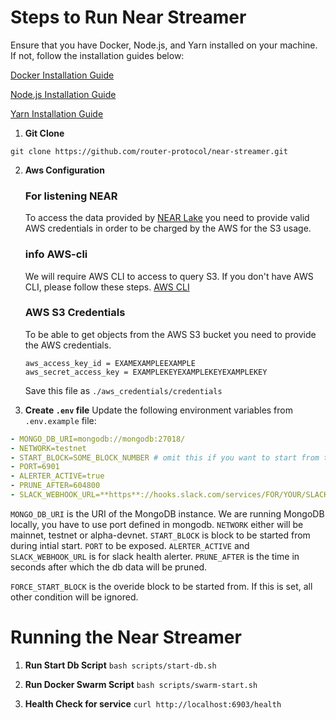 # Steps to Run Near Streamer

Ensure that you have Docker, Node.js, and Yarn installed on your machine. If not, follow the installation guides below:

[Docker Installation Guide](https://docs.docker.com/get-docker/)

[Node.js Installation Guide](https://nodejs.org/en/download/)

[Yarn Installation Guide](https://classic.yarnpkg.com/en/docs/install)

1. **Git Clone**

`git clone https://github.com/router-protocol/near-streamer.git`

2. **Aws Configuration**
   ### For listening NEAR

   To access the data provided by [NEAR Lake](/tools/realtime#near-lake-indexer) you need to provide valid AWS credentials in order to be charged by the AWS for the S3 usage.

    ### info AWS-cli

   We will require AWS CLI to access to query S3. If you don't have AWS CLI, please follow these steps. [AWS CLI](https://docs.aws.amazon.com/cli/latest/userguide/getting-started-install.html)
   
   ### AWS S3 Credentials
   To be able to get objects from the AWS S3 bucket you need to provide the AWS credentials.

   ```[default]
   aws_access_key_id = EXAMEXAMPLEEXAMPLE
   aws_secret_access_key = EXAMPLEKEYEXAMPLEKEYEXAMPLEKEY
   ```
   Save this file as `./aws_credentials/credentials`

3. **Create `.env` file**
Update the following environment variables from `.env.example` file:
```yaml
- MONGO_DB_URI=mongodb://mongodb:27018/
- NETWORK=testnet
- START_BLOCK=SOME_BLOCK_NUMBER # omit this if you want to start from the latest block
- PORT=6901
- ALERTER_ACTIVE=true
- PRUNE_AFTER=604800
- SLACK_WEBHOOK_URL=**https**://hooks.slack.com/services/FOR/YOUR/SLACK/WEBHOOK
```
`MONGO_DB_URI` is the URI of the MongoDB instance. We are running MongoDB locally, you have to use port defined in mongodb. `NETWORK` either will be mainnet, testnet or alpha-devnet. `START_BLOCK` is block to be started from during intial start. `PORT` to be exposed. `ALERTER_ACTIVE` and `SLACK_WEBHOOK_URL` is for slack health alerter. `PRUNE_AFTER` is the time in seconds after which the db data will be pruned.

`FORCE_START_BLOCK` is the overide block to be started from. If this is set, all other condition will be ignored.

# Running the Near Streamer

1. **Run Start Db Script**
`bash scripts/start-db.sh`

2. **Run Docker Swarm Script**
`bash scripts/swarm-start.sh`

3. **Health Check for service**
`curl http://localhost:6903/health`